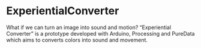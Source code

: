 ExperientialConverter
=====================
What if we can turn an image into sound and motion? “Experiential Converter” is a prototype developed with Arduino, Processing and PureData which aims to converts colors into sound and movement.

